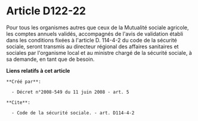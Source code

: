 # Article D122-22

Pour tous les organismes autres que ceux de la Mutualité sociale agricole, les comptes annuels validés, accompagnés de l'avis
de validation établi dans les conditions fixées à l'article D. 114-4-2 du code de la sécurité sociale, seront transmis au
directeur régional des affaires sanitaires et sociales par l'organisme local et au ministre chargé de la sécurité sociale, à
sa demande, en tant que de besoin.

**Liens relatifs à cet article**

	**Créé par**:

	  - Décret n°2008-549 du 11 juin 2008 - art. 5

	**Cite**:

	  - Code de la sécurité sociale. - art. D114-4-2
